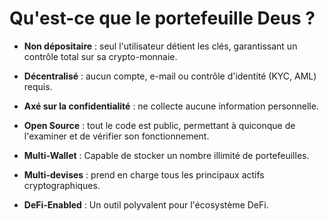 # Qu'est-ce que le portefeuille Deus ?

- **Non dépositaire** : seul l'utilisateur détient les clés, garantissant un contrôle total sur sa crypto-monnaie.

- **Décentralisé** : aucun compte, e-mail ou contrôle d'identité (KYC, AML) requis.

- **Axé sur la confidentialité** : ne collecte aucune information personnelle.

- **Open Source** : tout le code est public, permettant à quiconque de l'examiner et de vérifier son fonctionnement.

- **Multi-Wallet** : Capable de stocker un nombre illimité de portefeuilles.

- **Multi-devises** : prend en charge tous les principaux actifs cryptographiques.

- **DeFi-Enabled** : Un outil polyvalent pour l'écosystème DeFi.
